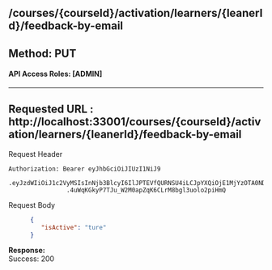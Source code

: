 
## /courses/{courseId}/activation/learners/{leanerId}/feedback-by-email

## Method: PUT
#### API Access Roles: [ADMIN]

---
Requested URL : http://localhost:33001/courses/{courseId}/activation/learners/{leanerId}/feedback-by-email<br>
--
Request Header
```
Authorization: Bearer eyJhbGciOiJIUzI1NiJ9
                .eyJzdWIiOiJ1c2VyMSIsInNjb3BlcyI6IlJPTEVfQURNSU4iLCJpYXQiOjE1MjYzOTA0NDMsImV4cCI6MTUyNjQwODQ0M30
                .4uWqKGkyP7TJu_W2M0apZqK6CLrM8bgl3uolo2piHmQ
```
Request Body
```json
      {
         "isActive": "ture"
      }

```
**Response:** <br>
Success: 200


